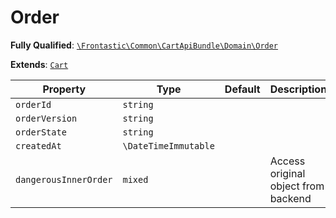 #  Order

**Fully Qualified**: [`\Frontastic\Common\CartApiBundle\Domain\Order`](../../../../src/php/CartApiBundle/Domain/Order.php)

**Extends**: [`Cart`](Cart.md)

Property|Type|Default|Description
--------|----|-------|-----------
`orderId`|`string`||
`orderVersion`|`string`||
`orderState`|`string`||
`createdAt`|`\DateTimeImmutable`||
`dangerousInnerOrder`|`mixed`||Access original object from backend

